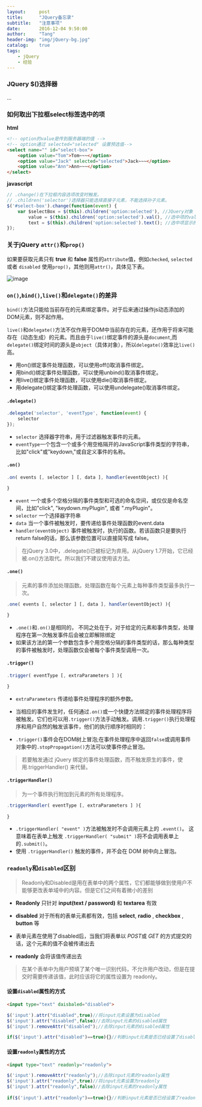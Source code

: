 ```yaml
---
layout:     post
title:      "JQuery备忘录"
subtitle:   "注意事项"
date:       2016-12-04 9:50:00
author:     "Tang"
header-img: "img/jQuery-bg.jpg"
catalog:    true
tags:
    - jQuery
    - 经验
---
```


### JQuery $()选择器

...

### 如何取出下拉框select标签选中的项

**html**

```html
<!-- option的value是传到服务器端的值 -->
<!-- option通过 selected="selected" 设置预选值-->
<select name="" id="select-box">
    <option value="Tom">Tom~~~</option>
    <option value="Jack" selected="selected">Jack~~~</option>
    <option value="Ann">Ann~~~</option>
</select>
```

**javascript**

```javascript
// .change()在下拉框内容选项改变时触发。
// .children('selector')选择器只能选择直接子元素，不能选择孙子元素。
$('#select-box').change(function(event) {
    var $selectBox = $(this).children('option:selected'), //JQuery对象
        value = $(this).children('option:selected').val(), //选中项的value值  Tom
        text = $(this).children('option:selected').text(); //选中项显示的值  Tom~~~
});
```

### 关于jQuery `attr()`和`prop()`

如果要获取元素只有 **true** 和 **false** 属性的`attribute`值，例如`checked`, `selected` 或者 `disabled` 使用`prop()`，其他则用`attr()`，具体见下表。

![image](../../../../img/jQuery/attr_prop.png)

### `on()`,`bind()`,`live()`和`delegate()`的差异

`bind()`方法只能给当前存在的元素绑定事件。对于后来通过操作js动态添加的DOM元素，则不起作用。

`live()`和`delegate()`方法不仅作用于DOM中当前存在的元素，还作用于将来可能存在（动态生成）的元素。而且由于`live()`绑定事件的源头是`document`,而`delegate()`绑定时间的源头是`object`（具体对象），所以`delegate()`效率比`live()`高。

- 用on()绑定事件处理函数，可以使用off()取消事件绑定。
- 用bind()绑定事件处理函数，可以使用unbind()取消事件绑定。
- 用live()绑定事件处理函数，可以使用die()取消事件绑定。
- 用delegate()绑定事件处理函数，可以使用undelegate()取消事件绑定。

#### `.delegate()`

```javascript
.delegate('selector', 'eventType', function(event) {
    selector
});
```

- `selector` 选择器字符串，用于过滤器触发事件的元素。
- `eventType`一个包含一个或多个用空格隔开的JavaScript事件类型的字符串，比如"click"或"keydown,"或自定义事件的名称。

#### `.on()`

```javascript
.on( events [, selector ] [, data ], handler(eventObject) ){

}
```

- `event` 一个或多个空格分隔的事件类型和可选的命名空间，或仅仅是命名空间，比如"click", "keydown.myPlugin", 或者 ".myPlugin"。
- `selector` 一个选择器字符串
- `data` 当一个事件被触发时，要传递给事件处理函数的event.data
- `handler(eventObject)` 事件被触发时，执行的函数。若该函数只是要执行return false的话，那么该参数位置可以直接简写成 false。

> 在jQuery 3.0中，.delegate()已被标记为弃用。从jQuery 1.7开始，它已经被.on()方法取代。所以我们不建议使用该方法。

#### `.one()`

> 元素的事件添加处理函数。处理函数在每个元素上每种事件类型最多执行一次。

```javascript
.one( events [, selector ] [, data ], handler(eventObject) ){

}
```

- `.one()`和`.on()`是相同的， 不同之处在于，对于给定的元素和事件类型，处理程序在第一次触发事件后会被立即解除绑定
- 如果该方法的第一个参数包含多个用空格分隔的事件类型的话，那么每种类型的事件被触发时，处理函数仅会被每个事件类型调用一次。 

#### `.trigger()`

```javascript
.trigger( eventType [, extraParameters ] ){

}
```

- `extraParameters` 传递给事件处理程序的额外参数。

- 当相应的事件发生时，任何通过`.on()`或一个快捷方法绑定的事件处理程序将被触发。它们也可以用`.trigger()`方法手动触发。调用`.trigger()`执行处理程序和用户自然的触发该事件，他们的执行顺序时相同的：
- `.trigger()`事件会在DOM树上冒泡;在事件处理程序中返回`false`或调用事件对象中的`.stopPropagation()`方法可以使事件停止冒泡。

> 若要触发通过 jQuery 绑定的事件处理函数，而不触发原生的事件，使用.triggerHandler() 来代替。


#### `.triggerHandler()`

> 为一个事件执行附加到元素的所有处理程序。

```javascript
.triggerHandler( eventType [, extraParameters ] ){
    
}
```

- `.triggerHandler( "event" )`方法被触发时不会调用元素上的 `.event()`。 这意味着在表单上触发 `.triggerHandler( "submit" )`将不会调用表单上的`.submit()`。
- 使用 `.triggerHandler()` 触发的事件，并不会在 DOM 树中向上冒泡。

### `readonly`和`disabled`区别

> Readonly和Disabled是用在表单中的两个属性，它们都能够做到使用户不能够更改表单域中的内容。但是它们之间有着微小的差别

- **Readonly** 只针对 **input(text / password)** 和 **textarea** 有效
- **disabled** 对于所有的表单元素都有效，包括 **select**, **radio** , **checkbox** , **button** 等


- 表单元素在使用了disabled后，当我们将表单以 *POST*或 *GET* 的方式提交的话，这个元素的值不会被传递出去
- **readonly** 会将该值传递出去

> 在某个表单中为用户预填了某个唯一识别代码，不允许用户改动，但是在提交时需要传递该值，此时应该将它的属性设置为 readonly。

#### 设置`disabled`属性的方式

```html
<input type="text" daisbaled="disabled">
```

```javascript
$('input').attr("disabled",true)//将input元素设置为disabled
$('input').attr("disabled",false)//去除input元素的disabled属性
$('input').removeAttr("disabled");//去除input元素的disabled属性

if($('input').attr("disabled")==true){}//判断input元素是否已经设置了disabled属性
```

#### 设置`readonly`属性的方式

```html
<input type="text" readonly="readonly">
```

```javascript
$('input').removeAttr("readonly");//去除input元素的readonly属性
$('input').attr("readonly",true)//将input元素设置为readonly
$('input').attr("readonly",false)//去除input元素的readonly属性
  
if($('input').attr("readonly")==true){}//判断input元素是否已经设置了readonly属性
```







